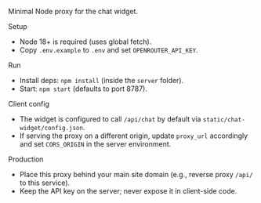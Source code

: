 Minimal Node proxy for the chat widget.

Setup
- Node 18+ is required (uses global fetch).
- Copy `.env.example` to `.env` and set `OPENROUTER_API_KEY`.

Run
- Install deps: `npm install` (inside the `server` folder).
- Start: `npm start` (defaults to port 8787).

Client config
- The widget is configured to call `/api/chat` by default via `static/chat-widget/config.json`.
- If serving the proxy on a different origin, update `proxy_url` accordingly and set `CORS_ORIGIN` in the server environment.

Production
- Place this proxy behind your main site domain (e.g., reverse proxy `/api/` to this service).
- Keep the API key on the server; never expose it in client-side code.

